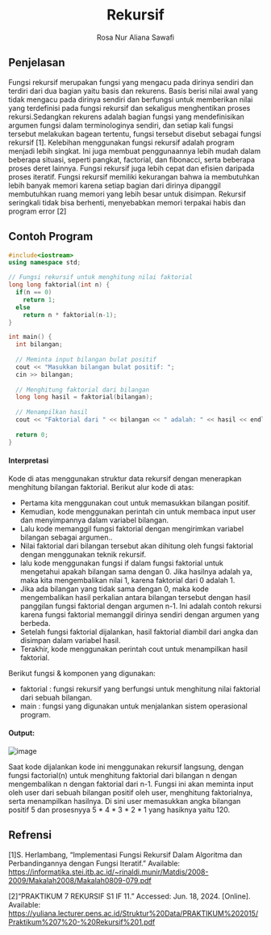 # <h1 align="center">Rekursif</h1>
<p align="center">Rosa Nur Aliana Sawafi</p>

## Penjelasan 
Fungsi rekursif merupakan fungsi yang mengacu pada dirinya sendiri dan terdiri dari dua bagian yaitu basis dan rekurens. Basis berisi nilai awal yang tidak mengacu pada dirinya sendiri dan berfungsi untuk memberikan nilai yang terdefinisi pada fungsi rekursif dan sekaligus menghentikan proses rekursi.Sedangkan rekurens adalah bagian fungsi yang mendefinisikan argumen fungsi dalam terminologinya sendiri, dan setiap kali fungsi tersebut melakukan bagean tertentu, fungsi tersebut disebut sebagai fungsi rekursif [1]. Kelebihan menggunakan fungsi rekursif adalah program menjadi lebih singkat. Ini juga membuat penggunaannya lebih mudah dalam beberapa situasi, seperti pangkat, factorial, dan fibonacci, serta beberapa proses deret lainnya. Fungsi rekursif juga lebih cepat dan efisien daripada proses iteratif. Fungsi rekursif memiliki kekurangan bahwa ia membutuhkan lebih banyak memori karena setiap bagian dari dirinya dipanggil membutuhkan ruang memori yang lebih besar untuk disimpan. Rekursif seringkali tidak bisa berhenti, menyebabkan memori terpakai habis dan program error [2] 


## Contoh Program 
```C++
#include<iostream>
using namespace std;

// Fungsi rekursif untuk menghitung nilai faktorial
long long faktorial(int n) {
  if(n == 0)
    return 1;
  else
    return n * faktorial(n-1);
}

int main() {
  int bilangan;
  
  // Meminta input bilangan bulat positif
  cout << "Masukkan bilangan bulat positif: ";
  cin >> bilangan;
  
  // Menghitung faktorial dari bilangan
  long long hasil = faktorial(bilangan);
  
  // Menampilkan hasil
  cout << "Faktorial dari " << bilangan << " adalah: " << hasil << endl;
  
  return 0;
}
```
#### Interpretasi
Kode di atas menggunakan struktur data rekursif dengan menerapkan menghitung bilangan faktorial. Berikut alur kode di atas:
- Pertama kita menggunakan cout untuk memasukkan bilangan positif.
- Kemudian, kode menggunakan perintah cin untuk membaca input user dan menyimpannya dalam variabel bilangan.
- Lalu kode memanggil fungsi faktorial dengan mengirimkan variabel bilangan sebagai argumen..
- Nilai faktorial dari bilangan tersebut akan dihitung oleh fungsi faktorial dengan menggunakan teknik rekursif.
- lalu kode menggunakan fungsi if dalam fungsi faktorial untuk mengetahui apakah bilangan sama dengan 0. Jika hasilnya adalah ya, maka kita mengembalikan nilai 1, karena faktorial dari 0 adalah 1.
- Jika ada bilangan yang tidak sama dengan 0, maka kode mengembalikan hasil perkalian antara bilangan tersebut dengan hasil panggilan fungsi faktorial dengan argumen n-1. Ini adalah contoh rekursi karena fungsi faktorial memanggil dirinya sendiri dengan argumen yang berbeda.
- Setelah fungsi faktorial dijalankan, hasil faktorial diambil dari angka dan disimpan dalam variabel hasil.
- Terakhir, kode menggunakan perintah cout untuk menampilkan hasil faktorial.

Berikut fungsi & komponen yang digunakan:
- faktorial : fungsi rekursif yang berfungsi untuk menghitung nilai faktorial dari sebuah bilangan.
- main : fungsi yang digunakan untuk menjalankan sistem operasional program.

#### Output:
![image](https://github.com/xyzall1/Struktur-Data-Assigment/assets/161272189/885fb8c9-cfa2-4f51-85c4-e133b2ed0f5a)

Saat kode dijalankan kode ini menggunakan rekursif langsung, dengan fungsi factorial(n) untuk menghitung faktorial dari bilangan n dengan mengembalikan n dengan faktorial dari n-1. Fungsi ini akan meminta input oleh user dari sebuah bilangan positif oleh user, menghitung faktorialnya, serta menampilkan hasilnya. Di sini user memasukkan angka bilangan positif 5 dan prosesnyya 5 * 4 * 3 * 2 * 1 yang hasiknya yaitu 120.


 ## Refrensi
 [1]S. Herlambang, “Implementasi Fungsi Rekursif Dalam Algoritma dan Perbandingannya dengan Fungsi Iteratif.” Available: https://informatika.stei.itb.ac.id/~rinaldi.munir/Matdis/2008-2009/Makalah2008/Makalah0809-079.pdf


 [2]“PRAKTIKUM 7 REKURSIF S1 IF 11.” Accessed: Jun. 18, 2024. [Online]. Available: https://yuliana.lecturer.pens.ac.id/Struktur%20Data/PRAKTIKUM%202015/Praktikum%207%20-%20Rekursif%201.pdf

 
